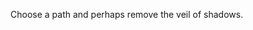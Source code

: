 <!-- TITLE: Welcome to Dark Tooth Trading Company -->
<!-- SUBTITLE: Please share your secrets. -->

Choose a path and perhaps remove the veil of shadows.